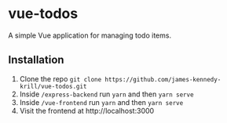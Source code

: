 # vue-todos

A simple Vue application for managing todo items.

## Installation

1. Clone the repo `git clone https://github.com/james-kennedy-krill/vue-todos.git`
2. Inside `/express-backend` run `yarn` and then `yarn serve`
3. Inside `/vue-frontend` run `yarn` and then `yarn serve`
4. Visit the frontend at http://localhost:3000

